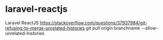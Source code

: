 # laravel-reactjs
Laravel ReactJS
https://stackoverflow.com/questions/37937984/git-refusing-to-merge-unrelated-histories
git pull origin branchname --allow-unrelated-histories
